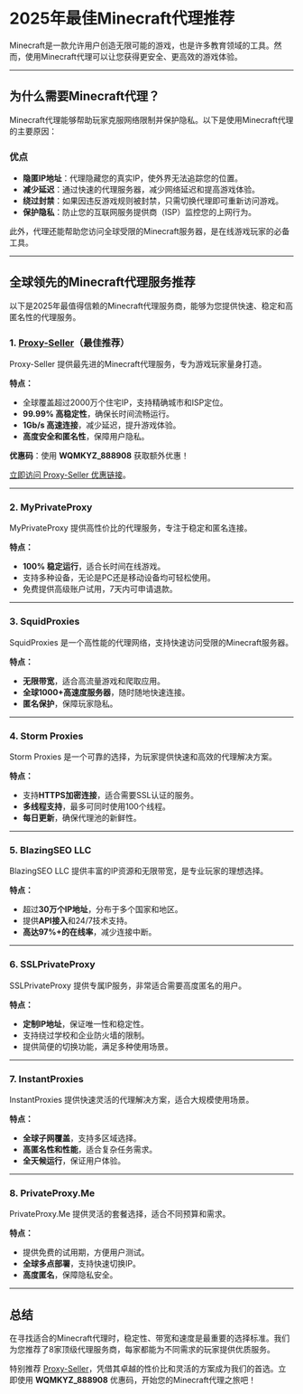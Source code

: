 # 2025年最佳Minecraft代理推荐

Minecraft是一款允许用户创造无限可能的游戏，也是许多教育领域的工具。然而，使用Minecraft代理可以让您获得更安全、更高效的游戏体验。

---

## 为什么需要Minecraft代理？

Minecraft代理能够帮助玩家克服网络限制并保护隐私。以下是使用Minecraft代理的主要原因：

### 优点
- **隐匿IP地址**：代理隐藏您的真实IP，使外界无法追踪您的位置。
- **减少延迟**：通过快速的代理服务器，减少网络延迟和提高游戏体验。
- **绕过封禁**：如果因违反游戏规则被封禁，只需切换代理即可重新访问游戏。
- **保护隐私**：防止您的互联网服务提供商（ISP）监控您的上网行为。

此外，代理还能帮助您访问全球受限的Minecraft服务器，是在线游戏玩家的必备工具。

---

## 全球领先的Minecraft代理服务推荐

以下是2025年最值得信赖的Minecraft代理服务商，能够为您提供快速、稳定和高匿名性的代理服务。

### 1. [Proxy-Seller](https://bit.ly/proxy-seller-coupon)（最佳推荐）

Proxy-Seller 提供最先进的Minecraft代理服务，专为游戏玩家量身打造。

**特点：**
- 全球覆盖超过2000万个住宅IP，支持精确城市和ISP定位。
- **99.99% 高稳定性**，确保长时间流畅运行。
- **1Gb/s 高速连接**，减少延迟，提升游戏体验。
- **高度安全和匿名性**，保障用户隐私。

**优惠码**：使用 **WQMKYZ_888908** 获取额外优惠！

[立即访问 Proxy-Seller 优惠链接](https://bit.ly/proxy-seller-coupon)。

---

### 2. MyPrivateProxy

MyPrivateProxy 提供高性价比的代理服务，专注于稳定和匿名连接。

**特点：**
- **100% 稳定运行**，适合长时间在线游戏。
- 支持多种设备，无论是PC还是移动设备均可轻松使用。
- 免费提供高级账户试用，7天内可申请退款。

---

### 3. SquidProxies

SquidProxies 是一个高性能的代理网络，支持快速访问受限的Minecraft服务器。

**特点：**
- **无限带宽**，适合高流量游戏和爬取应用。
- **全球1000+高速度服务器**，随时随地快速连接。
- **匿名保护**，保障玩家隐私。

---

### 4. Storm Proxies

Storm Proxies 是一个可靠的选择，为玩家提供快速和高效的代理解决方案。

**特点：**
- 支持**HTTPS加密连接**，适合需要SSL认证的服务。
- **多线程支持**，最多可同时使用100个线程。
- **每日更新**，确保代理池的新鲜性。

---

### 5. BlazingSEO LLC

BlazingSEO LLC 提供丰富的IP资源和无限带宽，是专业玩家的理想选择。

**特点：**
- 超过**30万个IP地址**，分布于多个国家和地区。
- 提供**API接入**和24/7技术支持。
- **高达97%+的在线率**，减少连接中断。

---

### 6. SSLPrivateProxy

SSLPrivateProxy 提供专属IP服务，非常适合需要高度匿名的用户。

**特点：**
- **定制IP地址**，保证唯一性和稳定性。
- 支持绕过学校和企业防火墙的限制。
- 提供简便的切换功能，满足多种使用场景。

---

### 7. InstantProxies

InstantProxies 提供快速灵活的代理解决方案，适合大规模使用场景。

**特点：**
- **全球子网覆盖**，支持多区域选择。
- **高匿名性和性能**，适合复杂任务需求。
- **全天候运行**，保证用户体验。

---

### 8. PrivateProxy.Me

PrivateProxy.Me 提供灵活的套餐选择，适合不同预算和需求。

**特点：**
- 提供免费的试用期，方便用户测试。
- **全球多点部署**，支持快速切换IP。
- **高度匿名**，保障隐私安全。

---

## 总结

在寻找适合的Minecraft代理时，稳定性、带宽和速度是最重要的选择标准。我们为您推荐了8家顶级代理服务商，每家都能为不同需求的玩家提供优质服务。

特别推荐 [Proxy-Seller](https://bit.ly/proxy-seller-coupon)，凭借其卓越的性价比和灵活的方案成为我们的首选。立即使用 **WQMKYZ_888908** 优惠码，开始您的Minecraft代理之旅吧！
